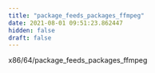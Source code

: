 ```yaml
---
title: "package_feeds_packages_ffmpeg"
date: 2021-08-01 09:51:23.862447
hidden: false
draft: false
---
```


x86/64/package_feeds_packages_ffmpeg

